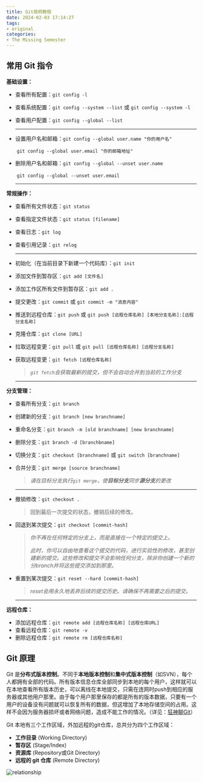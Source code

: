```yaml
---
title: Git简明教程
date: 2024-02-03 17:14:27
tags:
- original
categories:
- The Missing Semester
---
```


## 常用 Git 指令

**基础设置：**

- 查看所有配置：`git config -l`

- 查看系统配置：`git config --system --list` 或 `git config --system -l`

- 查看用户配置：`git config --global --list`

  ---

- 设置用户名和邮箱：`git config --global user.name "你的用户名"` 

  ​								`git config --global user.email "你的邮箱地址"`

- 删除用户名和邮箱：`git config --global --unset user.name`

  ​								`git config --global --unset user.email`

  ---

**常规操作：**

- 查看所有文件状态：`git status`

- 查看指定文件状态：`git status [filename]`

- 查看日志：`git log`

- 查看引用记录：`git relog`

  ---

- 初始化（在当前目录下新建一个代码库）：`git init`

- 添加文件到暂存区：`git add [文件名]`

- 添加工作区所有文件到暂存区：`git add .`

- 提交更改：`git commit` 或 `git commit -m "消息内容"`

- 推送到远程仓库：`git push` 或 `git push [远程仓库名称] [本地分支名称]:[远程分支名称]`

- 克隆仓库：`git clone [URL]`

- 拉取远程变更：`git pull` 或 `git pull [远程仓库名称] [远程分支名称]`

- 获取远程变更：`git fetch [远程仓库名称]`

  

  > *`git fetch`会获取最新的提交，但不会自动合并到当前的工作分支*

  ---

**分支管理：**

- 查看所有分支：`git branch`

- 创建新的分支：`git branch [new branchname]`

- 重命名分支：`git branch -m [old branchname] [new branchname]`

- 删除分支：`git branch -d [branchbname]`

- 切换分支：`git checkout [branchname]` 或 `git switch [branchname]`

- 合并分支：`git merge [source branchname]`

  

  > *请在目标分支执行`git merge`，使**目标分支**同步**源分支**的更改*

  ---

- 撤销修改：`git checkout .`

  > 回到最后一次提交的状态，撤销后续的修改。
  
- 回退到某次提交：`git checkout [commit-hash]`

  > *你不再在任何特定的分支上，而是直接在一个特定的提交上。*
  >
  > *此时，你可以自由地查看这个提交的代码，进行实验性的修改，甚至创建新的提交。这些修改和提交不会影响任何分支，除非你创建一个新的分branch并将这些提交添加到那里。*

- 重置到某次提交：`git reset --hard [commit-hash]`

  > *reset会用永久地丢弃后续的提交历史。请确保不再需要之后的提交。*

  ---

**远程仓库：**

- 添加远程仓库：`git remote add [远程仓库名称] [远程仓库URL]`
- 查看远程仓库：`git remote -v`
- 删除远程仓库：`git remote rm [远程仓库名称]`



## Git 原理

Git 是**分布式版本控制**。不同于**本地版本控制**和**集中式版本控制**（如SVN），每个人都拥有全部的代码。所有版本信息仓库全部同步到本地的每个用户，这样就可以在本地查看所有版本历史，可以离线在本地提交，只需在连网时push到相应的服务器或其他用户那里。由于每个用户那里保存的都是所有的版本数据，只要有一个用户的设备没有问题就可以恢复所有的数据，但这增加了本地存储空间的占用。这样不会因为服务器损坏或者网络问题，造成不能工作的情况。（详见：[狂神聊Git](https://mp.weixin.qq.com/s/Bf7uVhGiu47uOELjmC5uXQ)）



Git 本地有三个工作区域，外加远程的git仓库，总共分为四个工作区域：

- **工作目录**  (Working Directory)
- **暂存区** (Stage/Index)
- **资源库** (Repository或Git Directory)
- **远程的 git 仓库** (Remote Directory)

![relationship](https://ref.xht03.online/202412101913504.png)




